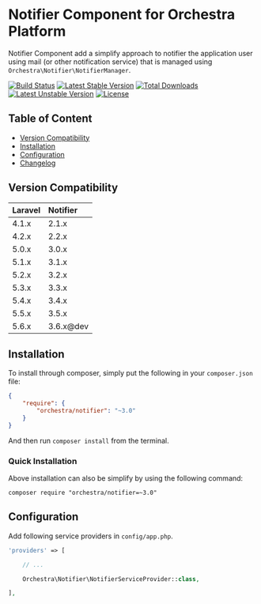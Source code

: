 Notifier Component for Orchestra Platform
==============

Notifier Component add a simplify approach to notifier the application user using mail (or other notification service) that is managed using `Orchestra\Notifier\NotifierManager`.

[![Build Status](https://travis-ci.org/orchestral/notifier.svg?branch=master)](https://travis-ci.org/orchestral/notifier)
[![Latest Stable Version](https://poser.pugx.org/orchestra/notifier/version)](https://packagist.org/packages/orchestra/notifier)
[![Total Downloads](https://poser.pugx.org/orchestra/notifier/downloads)](https://packagist.org/packages/orchestra/notifier)
[![Latest Unstable Version](https://poser.pugx.org/orchestra/notifier/v/unstable)](//packagist.org/packages/orchestra/notifier)
[![License](https://poser.pugx.org/orchestra/notifier/license)](https://packagist.org/packages/orchestra/notifier)

## Table of Content

* [Version Compatibility](#version-compatibility)
* [Installation](#installation)
* [Configuration](#configuration)
* [Changelog](https://github.com/orchestral/notifier/releases)

## Version Compatibility

Laravel    | Notifier
:----------|:----------
 4.1.x     | 2.1.x
 4.2.x     | 2.2.x
 5.0.x     | 3.0.x
 5.1.x     | 3.1.x
 5.2.x     | 3.2.x
 5.3.x     | 3.3.x
 5.4.x     | 3.4.x
 5.5.x     | 3.5.x
 5.6.x     | 3.6.x@dev

## Installation

To install through composer, simply put the following in your `composer.json` file:

```json
{
    "require": {
        "orchestra/notifier": "~3.0"
    }
}
```

And then run `composer install` from the terminal.

### Quick Installation

Above installation can also be simplify by using the following command:

    composer require "orchestra/notifier=~3.0"

## Configuration

Add following service providers in `config/app.php`.

```php
'providers' => [

    // ...

    Orchestra\Notifier\NotifierServiceProvider::class,

],
```
